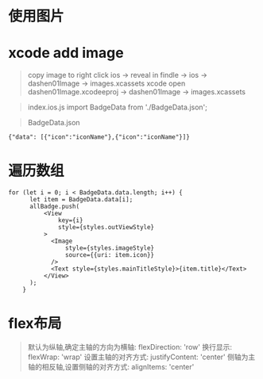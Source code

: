 # 使用图片
# xcode add image
> copy image to
right click ios -> reveal in findle -> ios -> dashen01Image -> images.xcassets
xcode open dashen01Image.xcodeeproj -> dashen01Image -> images.xcassets

> index.ios.js
import BadgeData from './BadgeData.json';

> BadgeData.json
```
{"data": [{"icon":"iconName"},{"icon":"iconName"}]}
```



# 遍历数组
```
for (let i = 0; i < BadgeData.data.length; i++) {
      let item = BadgeData.data[i];
      allBadge.push(
          <View
              key={i}
              style={styles.outViewStyle}
          >
            <Image
                style={styles.imageStyle}
                source={{uri: item.icon}}
            />
            <Text style={styles.mainTitleStyle}>{item.title}</Text>
          </View>
      );
    } 
```



# flex布局
> 默认为纵轴,确定主轴的方向为横轴: flexDirection: 'row'
> 换行显示: flexWrap: 'wrap'
> 设置主轴的对齐方式: justifyContent: 'center'
> 侧轴为主轴的相反轴,设置侧轴的对齐方式: alignItems: 'center'
